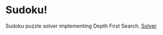 # Sudoku!
Sudoku puzzle solver implementing Depth First Search.
[Solver](https://user-images.githubusercontent.com/77006912/210113987-98bce8dc-867b-403d-abae-bdce9f2c8f42.png)
